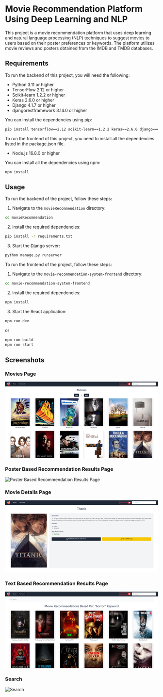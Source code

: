 # Movie Recommendation Platform Using Deep Learning and NLP

This project is a movie recommendation platform that uses deep learning and natural language processing (NLP) techniques to suggest movies to users based on their poster preferences or keywords. The platform utilizes movie reviews and posters obtained from the IMDB and TMDB databases.

## Requirements

To run the backend of this project, you will need the following:

- Python 3.11 or higher
- TensorFlow 2.12 or higher
- Scikit-learn 1.2.2 or higher
- Keras 2.6.0 or higher
- Django 4.1.7 or higher
- djangorestframework 3.14.0 or higher

You can install the dependencies using pip:

```sh
pip install tensorflow==2.12 scikit-learn==1.2.2 keras==2.6.0 django==4.1.7 djangorestframework==3.14.0
```

To run the frontend of this project, you need to install all the dependencies listed in the package.json file.

- Node.js 16.8.0 or higher

You can install all the dependencies using npm:

```sh
npm install
```

## Usage

To run the backend of the project, follow these steps:

1. Navigate to the `movieRecommendation` directory:

```sh
cd movieRecommendation
```

2. Install the required dependencies:

```sh
pip install -r requirements.txt
```

3. Start the Django server:

```sh
python manage.py runserver
```

To run the frontend of the project, follow these steps:

1. Navigate to the `movie-recommendation-system-frontend` directory:

```sh
cd movie-recommendation-system-frontend
```

2. Install the required dependencies:

```sh
npm install
```

3. Start the React application:

```sh
npm run dev
```

or

```sh
npm run build
npm run start
```

## Screenshots

### Movies Page

![Movies Page](screenshots/movies.png)

### Poster Based Recommendation Results Page

![Poster Based Recommendation Results Page](screenshots/poster_based_recommendation.png)

### Movie Details Page

![Movie Details Page](screenshots/movie_details.png)

### Text Based Recommendation Results Page

![Text Based Recommendation Results Page](screenshots/text_based_recommendation.png)

### Search

![Search](screenshots/search_area.png)
